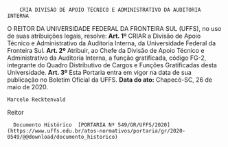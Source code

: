         CRIA DIVISÃO DE APOIO TÉCNICO E ADMINISTRATIVO DA AUDITORIA INTERNA  

 O REITOR DA UNIVERSIDADE FEDERAL DA FRONTEIRA SUL (UFFS), no uso de suas atribuições legais, resolve:    **Art. 1º**  CRIAR a Divisão de Apoio Técnico e Administrativo da Auditoria Interna, da Universidade Federal da Fronteira Sul.    **Art. 2º**  Atribuir, ao Chefe da Divisão de Apoio Técnico e Administrativo da Auditoria Interna, a função gratificada, código FG-2, integrante do Quadro Distributivo de Cargos e Funções Gratificadas desta Universidade.    **Art. 3º**  Esta Portaria entra em vigor na data de sua publicação no Boletim Oficial da UFFS.        **Data do ato:** Chapecó-SC, 26 de maio de 2020.   
 

    Marcelo Recktenvald   
 Reitor 

      Documento Histórico  [PORTARIA Nº 549/GR/UFFS/2020](https://www.uffs.edu.br/atos-normativos/portaria/gr/2020-0549/@@download/documento_historico)     
      